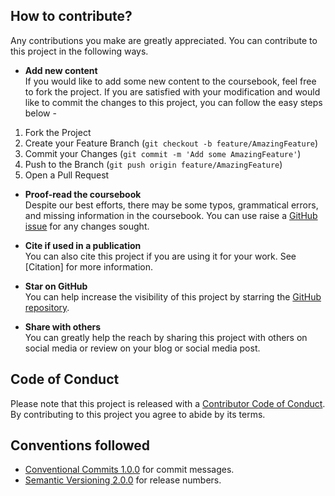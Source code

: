 ## How to contribute?

Any contributions you make are greatly appreciated. You can contribute to this project in the following ways.

- **Add new content**  
If you would like to add some new content to the coursebook, feel free to fork the project. If you are satisfied with your modification and would like to commit the changes to this project, you can follow the easy steps below -

1. Fork the Project
2. Create your Feature Branch (`git checkout -b feature/AmazingFeature`)
3. Commit your Changes (`git commit -m 'Add some AmazingFeature'`)
4. Push to the Branch (`git push origin feature/AmazingFeature`)
5. Open a Pull Request

- **Proof-read the coursebook**  
Despite our best efforts, there may be some typos, grammatical errors, and missing information in the coursebook. You can use raise a [GitHub issue](https://github.com/kulbhushanchand/GamificationCourseBook/issues) for any changes sought. 

- **Cite if used in a publication**  
You can also cite this project if you are using it for your work. See [Citation] for more information.

- **Star on GitHub**  
You can help increase the visibility of this project by starring the [GitHub repository](https://github.com/kulbhushanchand/GamificationCourseBook).

- **Share with others**  
You can greatly help the reach by sharing this project with others on social media or review on your blog or social media post.


## Code of Conduct

Please note that this project is released with a [Contributor Code of Conduct](https://github.com/kulbhushanchand/GamificationCourseBook/blob/master/CODE_OF_CONDUCT.md). By contributing to this project you agree to abide by its terms.


## Conventions followed

- [Conventional Commits 1.0.0](https://www.conventionalcommits.org/en/v1.0.0/) for commit messages.
- [Semantic Versioning 2.0.0](https://semver.org/) for release numbers.


